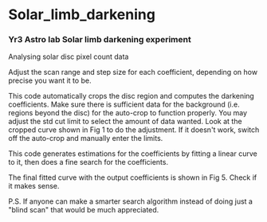 # Solar_limb_darkening

### Yr3 Astro lab Solar limb darkening experiment 


Analysing solar disc pixel count data 


Adjust the scan range and step size for each coefficient, depending on how precise you want it to be. 


This code automatically crops the disc region and computes the darkening coefficients.
Make sure there is sufficient data for the background (i.e. regions beyond the disc) for the auto-crop to function properly. 
You may adjust the std cut limit to select the amount of data wanted. Look at the cropped curve shown in Fig 1 to do the adjustment. 
If it doesn't work, switch off the auto-crop and manually enter the limits. 


This code generates estimations for the coefficients by fitting a linear curve to it, then does a fine search for the coefficients. 


The final fitted curve with the output coefficients is shown in Fig 5. Check if it makes sense. 


P.S. If anyone can make a smarter search algorithm instead of doing just a "blind scan" that would be much appreciated. 
